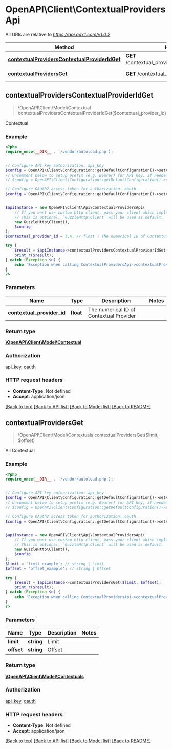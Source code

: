 # OpenAPI\Client\ContextualProvidersApi

All URIs are relative to *https://api.adx1.com/v1.0.2*

Method | HTTP request | Description
------------- | ------------- | -------------
[**contextualProvidersContextualProviderIdGet**](ContextualProvidersApi.md#contextualProvidersContextualProviderIdGet) | **GET** /contextual_providers/{contextual_provider_id} | Contextual
[**contextualProvidersGet**](ContextualProvidersApi.md#contextualProvidersGet) | **GET** /contextual_providers | All Contextual



## contextualProvidersContextualProviderIdGet

> \OpenAPI\Client\Model\Contextual contextualProvidersContextualProviderIdGet($contextual_provider_id)

Contextual

### Example

```php
<?php
require_once(__DIR__ . '/vendor/autoload.php');


// Configure API key authorization: api_key
$config = OpenAPI\Client\Configuration::getDefaultConfiguration()->setApiKey('api_key', 'YOUR_API_KEY');
// Uncomment below to setup prefix (e.g. Bearer) for API key, if needed
// $config = OpenAPI\Client\Configuration::getDefaultConfiguration()->setApiKeyPrefix('api_key', 'Bearer');

// Configure OAuth2 access token for authorization: oauth
$config = OpenAPI\Client\Configuration::getDefaultConfiguration()->setAccessToken('YOUR_ACCESS_TOKEN');


$apiInstance = new OpenAPI\Client\Api\ContextualProvidersApi(
    // If you want use custom http client, pass your client which implements `GuzzleHttp\ClientInterface`.
    // This is optional, `GuzzleHttp\Client` will be used as default.
    new GuzzleHttp\Client(),
    $config
);
$contextual_provider_id = 3.4; // float | The numerical ID of Contextual Provider

try {
    $result = $apiInstance->contextualProvidersContextualProviderIdGet($contextual_provider_id);
    print_r($result);
} catch (Exception $e) {
    echo 'Exception when calling ContextualProvidersApi->contextualProvidersContextualProviderIdGet: ', $e->getMessage(), PHP_EOL;
}
?>
```

### Parameters


Name | Type | Description  | Notes
------------- | ------------- | ------------- | -------------
 **contextual_provider_id** | **float**| The numerical ID of Contextual Provider |

### Return type

[**\OpenAPI\Client\Model\Contextual**](../Model/Contextual.md)

### Authorization

[api_key](../../README.md#api_key), [oauth](../../README.md#oauth)

### HTTP request headers

- **Content-Type**: Not defined
- **Accept**: application/json

[[Back to top]](#) [[Back to API list]](../../README.md#documentation-for-api-endpoints)
[[Back to Model list]](../../README.md#documentation-for-models)
[[Back to README]](../../README.md)


## contextualProvidersGet

> \OpenAPI\Client\Model\Contextuals contextualProvidersGet($limit, $offset)

All Contextual

### Example

```php
<?php
require_once(__DIR__ . '/vendor/autoload.php');


// Configure API key authorization: api_key
$config = OpenAPI\Client\Configuration::getDefaultConfiguration()->setApiKey('api_key', 'YOUR_API_KEY');
// Uncomment below to setup prefix (e.g. Bearer) for API key, if needed
// $config = OpenAPI\Client\Configuration::getDefaultConfiguration()->setApiKeyPrefix('api_key', 'Bearer');

// Configure OAuth2 access token for authorization: oauth
$config = OpenAPI\Client\Configuration::getDefaultConfiguration()->setAccessToken('YOUR_ACCESS_TOKEN');


$apiInstance = new OpenAPI\Client\Api\ContextualProvidersApi(
    // If you want use custom http client, pass your client which implements `GuzzleHttp\ClientInterface`.
    // This is optional, `GuzzleHttp\Client` will be used as default.
    new GuzzleHttp\Client(),
    $config
);
$limit = 'limit_example'; // string | Limit
$offset = 'offset_example'; // string | Offset

try {
    $result = $apiInstance->contextualProvidersGet($limit, $offset);
    print_r($result);
} catch (Exception $e) {
    echo 'Exception when calling ContextualProvidersApi->contextualProvidersGet: ', $e->getMessage(), PHP_EOL;
}
?>
```

### Parameters


Name | Type | Description  | Notes
------------- | ------------- | ------------- | -------------
 **limit** | **string**| Limit |
 **offset** | **string**| Offset |

### Return type

[**\OpenAPI\Client\Model\Contextuals**](../Model/Contextuals.md)

### Authorization

[api_key](../../README.md#api_key), [oauth](../../README.md#oauth)

### HTTP request headers

- **Content-Type**: Not defined
- **Accept**: application/json

[[Back to top]](#) [[Back to API list]](../../README.md#documentation-for-api-endpoints)
[[Back to Model list]](../../README.md#documentation-for-models)
[[Back to README]](../../README.md)

